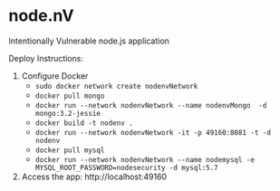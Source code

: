 # node.nV
Intentionally Vulnerable node.js application


Deploy Instructions:
1. Configure Docker
    - `sudo docker network create nodenvNetwork`
    - `docker pull mongo`
    - `docker run --network nodenvNetwork --name nodenvMongo  -d mongo:3.2-jessie`
    - `docker build -t nodenv .`
    - `docker run --network nodenvNetwork -it -p 49160:8081 -t -d nodenv`
    - `docker pull mysql`
    - `docker run --network nodenvNetwork --name nodemysql -e MYSQL_ROOT_PASSWORD=nodesecurity -d mysql:5.7`
2. Access the app: http://localhost:49160
